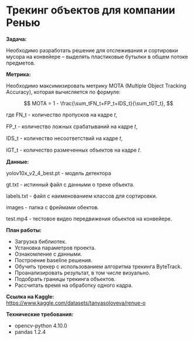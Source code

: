 # Трекинг объектов для компании Ренью

__Задача:__

Необходимо разработать решение для отслеживания и сортировки мусора на конвейере – выделять пластиковые бутылки в общем потоке предметов.

__Метрика:__

Необходимо максимизировать метрику MOTA (Multiple Object Tracking Accuracy), которая вычисляется по формуле:

$$ MOTA = 1 - \frac{\sum_tFN_t+FP_t+IDS_t}{\sum_tGT_t},   $$ 

где FN_t  - количество пропусков на кадре 𝑡, 

   FP_t  - количество ложных срабатываний на кадре 𝑡,
 
   IDS_t - количество несоответствий на кадре 𝑡,
 
   IGT_t - количество размеченных объектов на кадре 𝑡.



__Данные:__

yolov10x_v2_4_best.pt - модель детектора

gt.txt - истинный файл с данными о треке объекта.

labels.txt - файл с наименованием классов для сортировки.

images - папка с фреймами обектов.

test.mp4 - тестовое видео передвижения обьектов на конвейере.

__План работы:__

* Загрузка библиотек.
* Установка параметров проекта.
* Ознакомление с данными.
* Построение baseline решения.
* Обучить трекер с использованием алгоритма трекинга ByteTrack.
* Проанализировать результат, в том числе визуально.
* Подобрать границы трекинга объектов.
* Рассчитать время на обработку одного кадра.

__Ссылка на Kaggle:__ https://www.kaggle.com/datasets/tanyasoloveva/renue-o

__Технические требования:__
* opencv-python 4.10.0
* pandas 1.2.4
